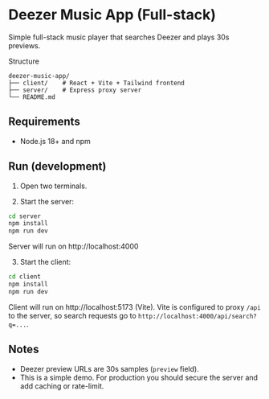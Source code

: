 # Deezer Music App (Full-stack)

Simple full-stack music player that searches Deezer and plays 30s previews.

Structure
```
deezer-music-app/
├── client/    # React + Vite + Tailwind frontend
├── server/    # Express proxy server
└── README.md
```

## Requirements
- Node.js 18+ and npm

## Run (development)
1. Open two terminals.

2. Start the server:
```bash
cd server
npm install
npm run dev
```
Server will run on http://localhost:4000

3. Start the client:
```bash
cd client
npm install
npm run dev
```
Client will run on http://localhost:5173 (Vite). Vite is configured to proxy `/api` to the server, so search requests go to `http://localhost:4000/api/search?q=...`.

## Notes
- Deezer preview URLs are 30s samples (`preview` field).
- This is a simple demo. For production you should secure the server and add caching or rate-limit.
